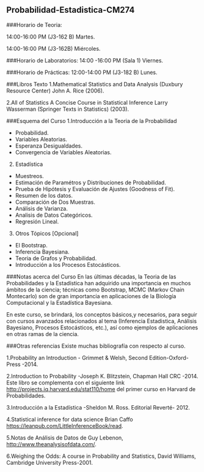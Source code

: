 ## Probabilidad-Estadistica-CM274
###Horario de Teoria:

14:00-16:00 PM (J3-162 B) Martes.

14:00-16:00 PM (J3-162B) Miércoles.

###Horario de Laboratorios:
14:00 -16:00 PM (Sala 1) Viernes.

###Horario de Prácticas:
12:00-14:00 PM (J3-182 B) Lunes.

###Libros Texto
1.Mathematical Statistics and Data Analysis (Duxbury Resource Center) John A. Rice (2006).

2.All of Statistics A Concise Course in Statistical Inference Larry Wasserman (Springer Texts
in Statistics) (2003).

###Esquema del Curso
1.Introducción a la Teoria de la Probabilidad
- Probabilidad.
- Variables Aleatorias.
- Esperanza Desigualdades.
- Convergencia de Variables Aleatorias.

2. Estadística
- Muestreos.
- Estimación de Paramétros y Distribuciones de Probabilidad.
- Prueba de Hipótesis y Evaluación de Ajustes (Goodness of Fit).
- Resumen de los datos.
- Comparación de Dos Muestras.
- Análisis de Varianza.
- Analisis de Datos Categóricos.
- Regresión Lineal.

3. Otros Tópicos [Opcional]
- El Bootstrap.
- Inferencia Bayesiana.
- Teoria de Grafos y Probabilidad.
- Introducción a los Procesos Estocásticos.

###Notas acerca del Curso
En las últimas décadas, la Teoria de las Probabilidades y la Estadística
han adquirido una importancia en muchos ámbitos de la ciencia; técnicas
como Bootstrap, MCMC (Markov Chain Montecarlo) son de gran importancia
en aplicaciones de la Biología Computacional y la Estadística Bayesiana. 

En este curso, se brindará, los conceptos básicos,y necesarios, para seguir
con cursos avanzados relacionados al tema (Inferencia Estadistica,
Análisis Bayesiano, Procesos Estocásticos, etc.), así como ejemplos de
aplicaciones en otras ramas de la ciencia.

###Otras referencias
Existe muchas bibliografía con respecto al curso.

1.Probability an Introduction - Grimmet & Welsh, Second Edition-Oxford-Press -2014.

2.Introduction to Probability -Joseph K. Blitzstein, Chapman Hall CRC -2014.
 Este libro se complementa con el siguiente link http://projects.iq.harvard.edu/stat110/home
del primer curso en Harvard de Probabilidades.

3.Introducción a la Estadística -Sheldon M. Ross. Editorial Reverté- 2012.

4.Statistical inference for data science Brian Caffo
https://leanpub.com/LittleInferenceBook/read.

5.Notas de Análisis de Datos de Guy Lebenon, http://www.theanalysisofdata.com/.

6.Weighing the Odds: A course in Probability and Statistics, David Williams, Cambridge
University Press-2001.
